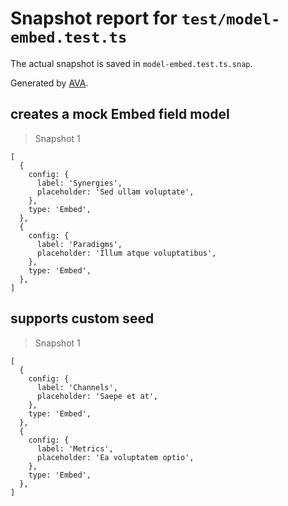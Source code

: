 # Snapshot report for `test/model-embed.test.ts`

The actual snapshot is saved in `model-embed.test.ts.snap`.

Generated by [AVA](https://avajs.dev).

## creates a mock Embed field model

> Snapshot 1

    [
      {
        config: {
          label: 'Synergies',
          placeholder: 'Sed ullam voluptate',
        },
        type: 'Embed',
      },
      {
        config: {
          label: 'Paradigms',
          placeholder: 'Illum atque voluptatibus',
        },
        type: 'Embed',
      },
    ]

## supports custom seed

> Snapshot 1

    [
      {
        config: {
          label: 'Channels',
          placeholder: 'Saepe et at',
        },
        type: 'Embed',
      },
      {
        config: {
          label: 'Metrics',
          placeholder: 'Ea voluptatem optio',
        },
        type: 'Embed',
      },
    ]

